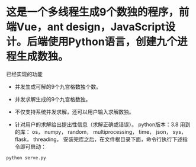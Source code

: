 # 这是一个多线程生成9个数独的程序，前端Vue，ant design，JavaScript设计。后端使用Python语言，创建九个进程生成数独。

已经实现的功能

- 并发生成可解的9个九宫格数独个数。

- 并发求解生成的9个九宫格数独。

- 不仅支持系统并发求解，还可以用户输入求解数独。

-  针对用户的求解给出提出性信息（求解正确或错误）。
python版本：3.8
用到的库：
os，
numpy，
random，
multiprocessing，
time，
json，
sys，
flask，
threading，
安装完库之后，在文件根目录下面，命令行执行下述指令即可启动：
```
python serve.py
```
